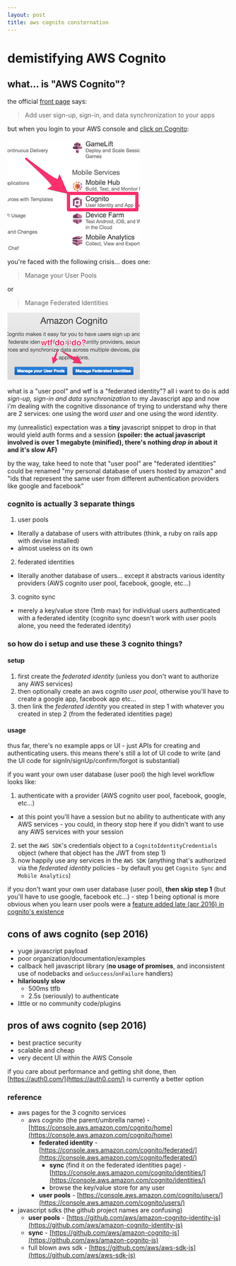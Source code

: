 ```yaml
---
layout: post
title: aws cognito consternation
---
```


# demistifying AWS Cognito

## what... is "AWS Cognito"?

the official [front page](https://aws.amazon.com/cognito/) says:

> Add user sign-up, sign-in, and data synchronization to your apps

but when you login to your AWS console and [click on Cognito](https://console.aws.amazon.com/cognito/home):

![aws console link to cognito](/assets/cognito-console-link.png)

you're faced with the following crisis... does one:

> Manage your User Pools

or

> Manage Federated Identities

![cognito home page](/assets/cognito-home-page.png)

what is a "user pool" and wtf is a "federated identity"? all i want to do is add _sign-up, sign-in and data synchronization_ to my Javascript app and now i'm dealing with the cognitive dissonance of trying to understand why there are 2 services: one using the word _user_ and one using the word _identity_.

my (unrealistic) expectation was a **tiny** javascript snippet to drop in that would yield auth forms and a session **(spoiler: the actual javascript involved is over 1 megabyte (minified), there's nothing _drop in_ about it and it's slow AF)**

by the way, take heed to note that "user pool" are "federated identities" could be renamed "my personal database of users hosted by amazon" and "ids that represent the same user from different authentication providers like google and facebook"

### cognito is actually 3 separate things

1. user pools
  - literally a database of users with attributes (think, a ruby on rails app with devise installed)
  - almost useless on its own
2. federated identities
  - literally another database of users... except it abstracts various identity providers (AWS cognito user pool, facebook, google, etc...)
3. cognito sync
  - merely a key/value store (1mb max) for individual users authenticated with a federated identity (cognito sync doesn't work with user pools alone, you need the federated identity)

### so how do i setup and use these 3 cognito things?

#### setup

1. first create the _federated identity_ (unless you don't want to authorize any AWS services)
2. then optionally create an aws cognito _user pool_, otherwise you'll have to create a google app, facebook app etc...
3. then link the _federated identity_ you created in step 1 with whatever you created in step 2 (from the federated identities page)

#### usage

thus far, there's no example apps or UI - just APIs for creating and authenticating users. this means there's still a lot of UI code to write (and the UI code for signIn/signUp/confirm/forgot is substantial)

if you want your own user database (user pool) the high level workflow looks like:

1. authenticate with a provider (AWS cognito user pool, facebook, google, etc...)
  - at this point you'll have a session but no ability to authenticate with any AWS services - you could, in theory stop here if you didn't want to use any AWS services with your session
2. set the `AWS SDK`'s credentials object to a `CognitoIdentityCredentials` object (where that object has the JWT from step 1)
3. now happily use any services in the `AWS SDK` (anything that's authorized via the _federated identity_ policies - by default you get `Cognito Sync` and `Mobile Analytics`)

if you don't want your own user database (user pool), **then skip step 1** (but you'll have to use google, facebook etc...) - step 1 being optional is more obvious when you learn user pools were a [feature added late (apr 2016) in cognito's existence](https://aws.amazon.com/blogs/aws/new-user-pools-for-amazon-cognito/)





## cons of aws cognito (sep 2016)
* yuge javascript payload
* poor organization/documentation/examples
* callback hell javascript library (**no usage of promises**, and inconsistent use of nodebacks and `onSuccess`/`onFailure` handlers)
* **hilariously slow**
  * 500ms ttfb
  * 2.5s (seriously) to authenticate
* little or no community code/plugins

## pros of aws cognito (sep 2016)
* best practice security
* scalable and cheap
* very decent UI within the AWS Console

if you care about performance and getting shit done, then [https://auth0.com/](https://auth0.com/) is currently a better option

### reference
* aws pages for the 3 cognito services
  * aws cognito (the parent/umbrella name) - [https://console.aws.amazon.com/cognito/home](https://console.aws.amazon.com/cognito/home)
    * **federated identity** - [https://console.aws.amazon.com/cognito/federated/](https://console.aws.amazon.com/cognito/federated/)
      * **sync** (find it on the federated identities page) - [https://console.aws.amazon.com/cognito/identities/](https://console.aws.amazon.com/cognito/identities/)
      - browse the key/value store for any user
    * **user pools** - [https://console.aws.amazon.com/cognito/users/](https://console.aws.amazon.com/cognito/users/)
* javascript sdks (the github project names are confusing)
  * **user pools** - [https://github.com/aws/amazon-cognito-identity-js](https://github.com/aws/amazon-cognito-identity-js)
  * **sync** - [https://github.com/aws/amazon-cognito-js](https://github.com/aws/amazon-cognito-js)
  * full blown aws sdk - [https://github.com/aws/aws-sdk-js](https://github.com/aws/aws-sdk-js)